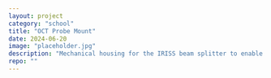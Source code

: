 ```yaml
---
layout: project
category: "school"
title: "OCT Probe Mount"
date: 2024-06-20
image: "placeholder.jpg"
description: "Mechanical housing for the IRISS beam splitter to enable automated ocular surgery"
repo: ""
---
```


